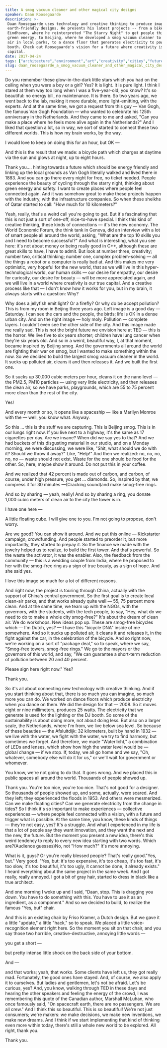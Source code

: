 ```yaml
---
title: A smog vacuum cleaner and other magical city designs
speaker: Daan Roosegaarde
description: >-
 Daan Roosegaarde uses technology and creative thinking to produce imaginative,
 earth-friendly designs. He presents his latest projects -- from a bike path in
 Eindhoven, where he reinterpreted "The Starry Night" to get people thinking about
 green energy, to Beijing, where he developed a smog vacuum cleaner to purify the
 air in local parks, to a dance floor that generates electricity to power a DJ
 booth. Check out Roosegaarde's vision for a future where creativity is our true
 capital.
date: 2017-04-24
tags: ["architecture","environment","art","creativity","cities","future","invention","product-design","innovation","design","public-spaces","technology","sustainability"]
slug: daan_roosegaarde_a_smog_vacuum_cleaner_and_other_magical_city_designs
---
```


Do you remember these glow-in-the-dark little stars which you had on the ceiling when you
were a boy or a girl? Yes? It is light. It is pure light. I think I stared at them way too
long when I was a five-year-old, you know? It's so beautiful: no energy bill, no
maintenance. It is there. So two years ago, we went back to the lab, making it more
durable, more light-emitting, with the experts. And at the same time, we got a request
from this guy — Van Gogh, the famous Van Gogh Foundation — who wanted to celebrate his
125th anniversary in the Netherlands. And they came to me and asked, "Can you make a place
where he feels more alive again in the Netherlands?" And I liked that question a lot, so
in way, we sort of started to connect these two different worlds. This is how my brain
works, by the way.

I would love to keep on doing this for an hour, but OK —

And this is the result that we made: a bicycle path which charges at daytime via the sun
and glows at night, up to eight hours.

Thank you.... hinting towards a future which should be energy friendly and linking up the
local grounds as Van Gogh literally walked and lived there in 1883. And you can go there
every night for free, no ticket needed. People experience the beauty of cycling through
the starry night, thinking about green energy and safety. I want to create places where
people feel connected again. And it was somehow great to make these projects happen with
the industry, with the infrastructure companies. So when these sheikhs of Qatar started to
call: "How much for 10 kilometers?"

Yeah, really, that's a weird call you're going to get. But it's fascinating that this is
not just a sort of one-off, nice-to-have special. I think this kind of creative thinking,
these kinds of connections — it's the new economy. The World Economic Forum, the think tank
in Geneva, did an interview with a lot of smart people all around the world, asking, "What
are the top 10 skills you and I need to become successful?" And what is interesting, what
you see here: it's not about money or being really good in C++, although these are great
skills to have, I have to admit. But look at number three, creativity; number two,
critical thinking; number one, complex problem-solving — all the things a robot or a
computer is really bad at. And this makes me very optimistic, very hopeful for the new
world, that as we will live in this hyper-technological world, our human skills — our
desire for empathy, our desire for curiosity, our desire for beauty — will be more
appreciated again, and we will live in a world where creativity is our true capital. And a
creative process like that — I don't know how it works for you, but in my brain, it always
starts with a question: Why?

Why does a jellyfish emit light? Or a firefly? Or why do be accept pollution? This is from
my room in Beijing three years ago. Left image is a good day — Saturday. I can see the
cars and the people, the birds; life is OK in a dense urban city. And on the right image —
holy moly. Pollution — complete layers. I couldn't even see the other side of the city.
And this image made me really sad. This is not the bright future we envision here at TED —
this is the horror. We live five to six years shorter; children have lung cancer when
they're six years old. And so in a weird, beautiful way, I, at that moment, became
inspired by Beijing smog. And the governments all around the world are fighting their war
on smog, but I wanted to make something within the now. So we decided to build the largest
smog vacuum cleaner in the world. It sucks up polluted air, cleans it and then releases
it. And we built the first one.

So it sucks up 30,000 cubic meters per hour, cleans it on the nano level — the PM2.5, PM10
particles — using very little electricity, and then releases the clean air, so we have
parks, playgrounds, which are 55 to 75 percent more clean than the rest of the
city.

Yes!

And every month or so, it opens like a spaceship — like a Marilyn Monroe with the — well,
you know what. Anyway.

So this ... this is the stuff we are capturing. This is Beijing smog. This is in our lungs
right now. If you live next to a highway, it's the same as 17 cigarettes per day. Are we
insane? When did we say yes to that? And we had buckets of this disgusting material in our
studio, and on a Monday morning, we were discussing, we were like, "Shit, what should we
do with it? Should we throw it away?" Like, "Help!" And then we realized: no, no, no, no,
no — waste should not exist. Waste for the one should be food for the other. So, here,
maybe show it around. Do not put this in your coffee.

And we realized that 42 percent is made out of carbon, and carbon, of course, under high
pressure, you get ... diamonds. So, inspired by that, we compress it for 30 minutes
—(Cracking sound)and make smog-free rings.

And so by sharing — yeah, really! And so by sharing a ring, you donate 1,000 cubic meters
of clean air to the city the tower is in.

I have one here —

A little floating cube. I will give one to you. I'm not going to propose, don't
worry.

Are we good? You can show it around. And we put this online — Kickstarter campaign,
crowdfunding. And people started to preorder it, but more importantly, they started to
prepay it. So the finance we made with the jewelry helped us to realize, to build the
first tower. And that's powerful. So the waste the activator, it was the enabler. Also,
the feedback from the community — this is a wedding couple from India, where he proposed
to her with the smog-free ring as a sign of true beauty, as a sign of hope. And she said
yes.

I love this image so much for a lot of different reasons.

And right now, the project is touring through China, actually with the support of China's
central government. So the first goal is to create local clean-air parks, and that works
already quite well — 55, 75 percent more clean. And at the same time, we team up with the
NGOs, with the governors, with the students, with the tech people, to say, "Hey, what do
we need to do to make a whole city smog-free?" It's about the dream of clean air. We do
workshops. New ideas pop up. These are smog-free bicycles which — I'm Dutch, yes? — I have
this "bicycle DNA" inside of me somewhere. And so it sucks up polluted air, it cleans it
and releases it, in the fight against the car, in the celebration of the bicycle. And so
right now, we're working on a sort of "package deal," so to speak, where we say,
"Smog-free towers, smog-free rings." We go to the mayors or the governors of this world,
and say, "We can guarantee a short-term reduction of pollution between 20 and 40
percent.

Please sign here right now." Yes?

Thank you.

So it's all about connecting new technology with creative thinking. And if you start
thinking about that, there is so much you can imagine, so much more you can do. We worked
on dance floors which produce electricity when you dance on them. We did the design for
that — 2008. So it moves eight or nine millimeters, produces 25 watts. The electricity
that we generate is used for the lighting or the DJ booth. So some of the sustainability
is about doing more, not about doing less. But also on a larger scale, the Netherlands,
where I'm from, we live below sea level. So because of these beauties — the Afsluitdijk:
32 kilometers, built by hand in 1932 — we live with the water, we fight with the water, we
try to find harmony, but sometimes we forget. And therefore, we made "Waterlicht," a
combination of LEDs and lenses, which show how high the water level would be — global
change — if we stop. If, today, we all go home and we say, "Oh, whatever, somebody else
will do it for us," or we'll wait for government or whomever.

You know, we're not going to do that. It goes wrong. And we placed this in public spaces
all around the world. Thousands of people showed up.

Thank you. You're too nice, you're too nice. That's not good for a designer. So thousands
of people showed up, and some, actually, were scared. And they left; they experienced the
floods in 1953. And others were mesmerized. Can we make floating cities? Can we generate
electricity from the change in tides? So I think it's so important to make experiences —
collective experiences — where people feel connected with a vision, with a future and
trigger what is possible. At the same time, you know, these kinds of things — they're not
easy, yes? It's a struggle. And what I experienced in my life is that a lot of people say
they want innovation, and they want the next and the new, the future. But the moment you
present a new idea, there's this weird tendency to reply to every new idea starting with
two words. Which are?(Audience guesses)No, not "How much?" It's more annoying.

What is it, guys? Or you're really blessed people? That's really good."Yes, but." Very
good. "Yes, but: it's too expensive, it's too cheap, it's too fast, it's too slow, it's
too beautiful, it's too ugly, it cannot be done, it already exists." I heard everything
about the same project in the same week. And I got really, really annoyed. I got a bit of
gray hair, started to dress in black like a true architect.

And one morning I woke up and I said, "Daan, stop. This is dragging you down. You have to
do something with this. You have to use it as an ingredient, as a component." And so we
decided to build, to realize the famous "Yes, but" chair.

And this is an existing chair by Friso Kramer, a Dutch design. But we gave it a little
"update," a little "hack," so to speak. We placed a little voice-recognition element right
here. So the moment you sit on that chair, and you say those two horrible,
creative-destructive, annoying little words —

you get a short —

but pretty intense little shock on the back side of your bottom.

And —

and that works; yeah, that works. Some clients have left us, they got really mad.
Fortunately, the good ones have stayed. And, of course, we also apply it to ourselves. But
ladies and gentlemen, let's not be afraid. Let's be curious, yes? And, you know, walking
through TED in these days and hearing the other speakers and feeling the energy of the
crowd, I was remembering this quote of the Canadian author, Marshall McLuhan, who once
famously said, "On spacecraft earth, there are no passengers. We are all crew." And I
think this so beautiful. This is so beautiful! We're not just consumers; we're makers: we
make decisions, we make new inventions, we make new dreams. And I think if we start
implementing that kind of thinking even more within today, there's still a whole new world
to be explored. All right, thank you.

Thank you.

<!--
ad_duration=3.33
comment_count=19
event="TED2017"
external_start_time=0
has_talk_citation=1
intro_duration=11.82
is_subtitle_required="False"
is_talk_featured="True"
language="en"
language_swap="False"
native_language="en"
number_of_related_talks=4
number_of_speakers=1
number_of_subtitled_videos=18
number_of_tags=13
number_of_talk_download_languages=18
number_of_talk_more_resources=0
number_of_talk_recommendations=0
number_of_talks_take_actions=1
post_ad_duration=0.83
published_timestamp="2017-09-05 14:59:15"
recording_date="2017-04-24"
speaker_description="Artist"
speaker_is_published=1
speaker_name="Daan Roosegaarde"
talk_more_resources=[]
talk_name="A smog vacuum cleaner and other magical city designs"
talks_tags=["architecture","environment","art","creativity","cities","future","invention","product-design","innovation","design","public-spaces","technology","sustainability"]
url_audio="https://download.ted.com/talks/DaanRoosegaarde_2017.mp3?apikey=acme-roadrunner"
url_photo_speaker="https://pe.tedcdn.com/images/ted/50354ef017b665d73e76c41590ece87f5078606b_254x191.jpg"
url_photo_talk="https://s3.amazonaws.com/talkstar-photos/uploads/a2a9612f-6838-4026-a25f-bc679bf20d17/DaanRoosegaard_2017-embed.jpg"
url_webpage="https://www.ted.com/talks/daan_roosegaarde_a_smog_vacuum_cleaner_and_other_magical_city_designs"
video_type_name="TED Stage Talk"
-->